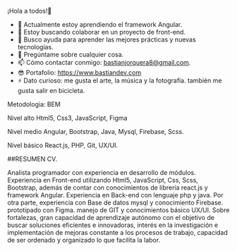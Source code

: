 ¡Hola a todos!👋

- 🌱 Actualmente estoy aprendiendo el framework Angular.
- 👯 Estoy buscando colaborar en un proyecto de front-end.
- 🤔 Busco ayuda para aprender las mejores prácticas y nuevas tecnologías.
- 💬 Pregúntame sobre cualquier cosa.
- 📫 Cómo contactar conmigo: bastianjorquera8@gmail.com.
- 😎 Portafolio: https://www.bastiandev.com
- ⚡ Dato curioso: me gusta el arte, la música y la fotografía. también me gusta salir en bicicleta.

Metodologia: BEM

Nivel alto
Html5, Css3, JavaScript, Figma

Nivel medio
Angular, Bootstrap, Java, Mysql, Firebase, Scss.

Nivel básico
React.js, PHP, Git, UX/UI.

##RESUMEN CV.

Analista programador con experiencia en desarrollo de módulos.
Experiencia en Front-end utilizando Html5, JavaScript, Css, Scss, Bootstrap,
además de contar con conocimientos de librería react.js y framework
Angular. Experiencia en Back-end con lenguaje php y java. Por otra parte,
experiencia con Base de datos mysql y conocimiento Firebase. prototipado
con Figma. manejo de GIT y conocimientos básico UX/UI. Sobre fortalezas,
gran capacidad de aprendizaje autónomo con el objetivo de buscar
soluciones eficientes e innovadoras, interés en la investigación e
implementación de mejoras constante a los procesos de trabajo, capacidad
de ser ordenado y organizado lo que facilita la labor.
